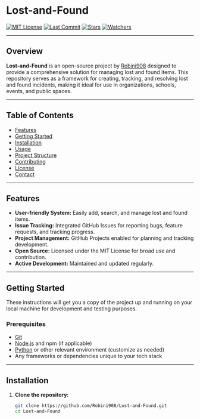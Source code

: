 # Lost-and-Found

[![MIT License](https://img.shields.io/badge/license-MIT-blue.svg)](LICENSE)
[![Last Commit](https://img.shields.io/github/last-commit/Robini908/Lost-and-Found?style=flat)](https://github.com/Robini908/Lost-and-Found/commits/main)
[![Stars](https://img.shields.io/github/stars/Robini908/Lost-and-Found?style=social)](https://github.com/Robini908/Lost-and-Found/stargazers)
[![Watchers](https://img.shields.io/github/watchers/Robini908/Lost-and-Found?style=social)](https://github.com/Robini908/Lost-and-Found/watchers)

---

## Overview

**Lost-and-Found** is an open-source project by [Robini908](https://github.com/Robini908) designed to provide a comprehensive solution for managing lost and found items. This repository serves as a framework for creating, tracking, and resolving lost and found incidents, making it ideal for use in organizations, schools, events, and public spaces.

---

## Table of Contents
- [Features](#features)
- [Getting Started](#getting-started)
- [Installation](#installation)
- [Usage](#usage)
- [Project Structure](#project-structure)
- [Contributing](#contributing)
- [License](#license)
- [Contact](#contact)

---

## Features

- **User-friendly System:** Easily add, search, and manage lost and found items.
- **Issue Tracking:** Integrated GitHub Issues for reporting bugs, feature requests, and tracking progress.
- **Project Management:** GitHub Projects enabled for planning and tracking development.
- **Open Source:** Licensed under the MIT License for broad use and contribution.
- **Active Development:** Maintained and updated regularly.

---

## Getting Started

These instructions will get you a copy of the project up and running on your local machine for development and testing purposes.

### Prerequisites

- [Git](https://git-scm.com/)
- [Node.js](https://nodejs.org/) and npm (if applicable)
- [Python](https://python.org/) or other relevant environment (customize as needed)
- Any frameworks or dependencies unique to your tech stack

---

## Installation

1. **Clone the repository:**
   ```bash
   git clone https://github.com/Robini908/Lost-and-Found.git
   cd Lost-and-Found